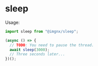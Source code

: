 # sleep

Usage:

```javascript
import sleep from "@imgnx/sleep";

(async () => {
  // TODO: You need to pause the thread.
  await sleep(3000);
  // Three seconds later...
})();
```
